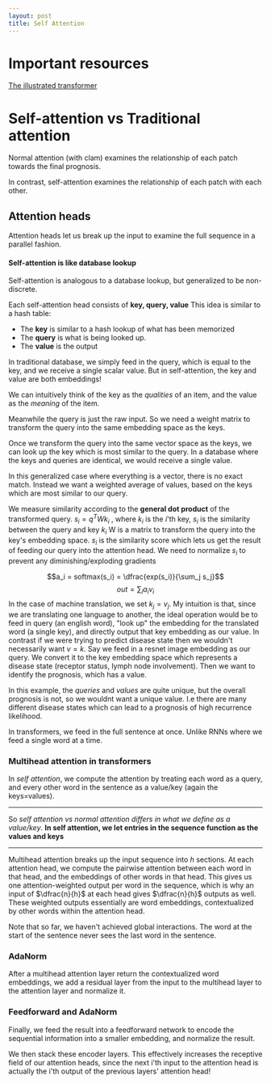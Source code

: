 ```yaml
---
layout: post
title: Self Attention
---
```


# Important resources
[The illustrated transformer](https://jalammar.github.io/illustrated-transformer/)


# Self-attention vs Traditional attention
Normal attention (with clam) examines the relationship of each patch towards the final prognosis.

In contrast, self-attention examines the relationship of each patch with each other.

## Attention heads
Attention heads let us break up the input to examine the full sequence in a parallel fashion.

#### Self-attention is like database lookup
Self-attention is analogous to a database lookup, but generalized to be non-discrete.

Each self-attention head consists of **key, query, value**
This idea is similar to a hash table:
 - The **key** is similar to a hash lookup of what has been memorized
 - The **query** is what is being looked up.
 - The **value** is the output

In traditional database, we simply feed in the query, which is equal to the key, and we receive a single scalar value. But in self-attention, the key and value are both embeddings!

We can intuitively think of the key as the *qualities* of an item, and the value as the *meaning* of the item.

Meanwhile the query is just the raw input. So we need a weight matrix to transform the query into the same embedding space as the keys.

Once we transform the query into the same vector space as the keys, we can look up the key which is most similar to the query. In a database where the keys and queries are identical, we would receive a single value.

In this generalized case where everything is a vector, there is no exact match. Instead we want a weighted average of values, based on the keys which are most similar to our query.

We measure similarity according to the **general dot product** of the transformed query.
$s_i = q^T W k_i$ , where $k_i$ is the $i$'th key, $s_i$ is the similarity between the query and key $k_i$  W is a matrix to transform the query into the key's embedding space.
$s_i$ is the similarity score which lets us get the result of feeding our query into the attention head.
We need to normalize $s_i$ to prevent any diminishing/exploding gradients

$$a_i = softmax(s_i) = \dfrac{exp(s_i)}{\sum_j s_j}$$ $$out = \sum_{i} a_iv_i$$
In the case of machine translation, we set $k_j = v_j$. My intuition is that, since we are translating one language to another, the ideal operation would be to feed in query (an english word), "look up" the embedding for the translated word (a single key), and directly output that key embedding as our value.
In contrast if we were trying to predict disease state then we wouldn't necessarily want $v=k$. Say we feed in a resnet image embedding as our query. We convert it to the key embedding space which represents a disease state (receptor status, lymph node involvement). Then we want to identify the prognosis, which has a value.

In this example, the _queries_ and _values_ are quite unique, but the overall prognosis is not, so we wouldnt want a unique value. I.e there are many different disease states which can lead to a prognosis of high recurrence likelihood.


In transformers, we feed in the full sentence at once. Unlike RNNs where we feed a single word at a time.

### Multihead attention in transformers
In _self attention_, we compute the attention by treating each word as a query, and every other word in the sentence as a value/key (again the keys=values).
***
So _self attention vs normal attention differs in what we define as a value/key_. **In self attention, we let entries in the sequence function as the values and keys**
***
Multihead attention breaks up the input sequence into $h$ sections. At each attention head, we compute the pairwise attention between each word in that head, and the embeddings of other words in that head. This gives us one attention-weighted output per word in the sequence, which is why an input of $\dfrac{n}{h}$ at each head gives $\dfrac{n}{h}$ outputs as well.
These weighted outputs essentially are word embeddings, contextualized by other words within the attention head.

Note that so far, we haven't achieved global interactions. The word at the start of the sentence never sees the last word in the sentence.

### AdaNorm
After a multihead attention layer return the contextualized word embeddings, we add a residual layer from the input to the multihead layer to the attention layer and normalize it.

### Feedforward and AdaNorm
Finally, we feed the result into a feedforward network to encode the sequential information into a smaller embedding, and normalize the result.

We then stack these encoder layers. This effectively increases the receptive field of our attention heads, since the next i'th input to the attention head is actually the i'th output of the previous layers' attention head!
